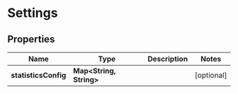 
# Settings

## Properties
Name | Type | Description | Notes
------------ | ------------- | ------------- | -------------
**statisticsConfig** | **Map&lt;String, String&gt;** |  |  [optional]



